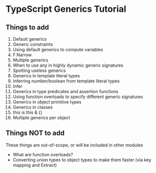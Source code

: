 # TypeScript Generics Tutorial

## Things to add

1. Default generics
1. Generic constraints
1. Using default generics to compute variables
1. F.Narrow
1. Multiple generics
1. When to use any in highly dynamic generic signatures
1. Spotting useless generics
1. Generics in template literal types
1. Inferring number/boolean from template literal types
1. Infer
1. Generics in type predicates and assertion functions
1. Using function overloads to specify different generic signatures
1. Generics in object primitive types
1. Generics in classes
1. this is this & {}
1. Multiple generics per object

## Things NOT to add

These things are out-of-scope, or will be included in other modules

- What are function overloads?
- Converting union types to object types to make them faster (via key mapping and Extract)

<!-- - limits of typeof narrowing (unknown and object)
- Type predicates
- Using external libraries and @types
- discriminated unions
  - narrowing on discriminated unions
- Template literals
- Branded types
- Readonly properties on objects
- Index signatures
- `keyof`
- Readonly, Exclude, Extract (union-based or readonly-based utility types)
- let vs const vs as const
- Function overloads
- typeof
- Generics in functions -->
